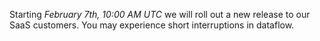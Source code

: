 
Starting *February 7th, 10:00 AM UTC* we will roll out a new release to our SaaS customers. You may experience short interruptions in dataflow.